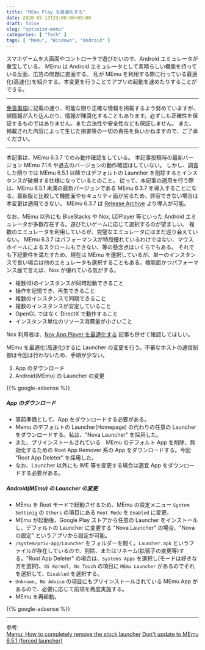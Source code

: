 ```yaml
---
title: "MEmu Play を最適化する"
date: 2020-05-13T23:00:00+09:00
draft: false
slug: "optimize-memu"
categories: [ "Tech" ]
tags: [ "Memu", "Windows", "Android" ]
---
```


スマホゲームを大画面やコントローラで遊びたいので、Android エミュレータが重宝している。
MEmu は Android エミュレータとして素晴らしい機能を持っている反面、広告の問題に直面する。
私が MEmu を利用する際に行っている最適化(高速化)を紹介する。本変更を行うことでアプリの起動を速めたりすることができる。  

<!--more-->
___
[免責事項](/page/terms-of-use)に記載の通り、可能な限り正確な情報を掲載するよう努めていますが、誤情報が入り込んだり、情報が陳腐化することもあります。必ずしも正確性を保証するものではありません。また合法性や安全性なども保証しません。
また、掲載された内容によって生じた損害等の一切の責任を負いかねますので、ご了承ください。
___

本記事は、MEmu 6.3.7 でのみ動作確認をしている。
本記事投稿時の最新バージョン MEmu 7.1.6 や過去のバージョンの動作確認はしていない。
しかし、調査した限りでは MEmu 6.5.1 以降ではデフォルトの Launcher を削除するとインスタンスが破損する仕様になっているとのこと。
従って、本記事の適用を行う際は、MEmu 6.5.1 未満の最新バージョンである MEmu 6.3.7 を導入することになる。最新版と比較して機能面やセキュリティ面が劣るため、許容できない場合は本変更は適用できない。
MEmu 6.3.7 は [Release Archive](https://www.memuplay.com/blog/release-archive.html) より導入が可能。

なお、MEmu 以外にも BlueStacks や Nox, LDPlayer 等といった Android エミュレータが多数存在する。遊びたいゲームに応じて選択するのが望ましい。
複数のエミュレータを利用しているが、完璧なエミュレータにはまだ巡り会えていない。
MEmu 6.3.7 はパフォーマンスが特段優れているわけではない、マウスホイールによるスクロールもできない、等の懸念点はいくらでもある。
それでも下記要件を満たすため、現在は MEmu を選択しているが、単一のインスタンスで良い場合は他のエミュレータも選択することもある。機能面かつパフォーマンス面で言えば、Nox が優れている気がする。

* 複数(6)のインスタンスが同時起動できること
* 操作を記憶でき、再生できること
* 複数のインスタンスで同期できること
* 複数のインスタンスが安定していること
* OpenGL ではなく DirectX で動作すること
* インスタンス単位のリソース消費量が小さいこと

Nox 利用者は、[Nox App Player を最適化する](/post/debloat-optimize-nox/) 記事も併せて確認してほしい。  

MEmu を最適化(高速化)するに Launcher の変更を行う。不審なホストの通信制御は今回は行わないため、手順が少ない。

1. App のダウンロード
2. Android(MEmu) の Launcher の変更

{{% google-adsense %}}

##### App のダウンロード

* 事前準備として、App をダウンロードする必要がある。
* Memu のデフォルトの Launcher(Homepage) の代わりの任意の Launcher をダウンロードする。私は、"Nova Launcher" を採用した。
* また、プリインストールされている　MEmu のデフォルト App を削除、無効化するための Root App Remover 系の App をダウンロードする。今回 "Root App Deleter" を採用した。
* なお、Launcher 以外にも IME 等を変更する場合は適宜 App をダウンロードする必要がある。

##### Android(MEmu) の Launcher の変更

* MEmu を Root モードで起動させるため、MEmu の設定メニュー `System Settinig` の `Others` の項目にある `Root Mode` を `Enabled` に変更。
* MEmu が起動後、Google Play ストアから任意の Launcher をインストールし、デフォルトの Launcher に変更する "Nova Launcher" の場合、"Nova の設定" というアプリから設定が可能。
* `/system/priv-app/Launcher` をフォルダーを開く。`Launcher.apk` というファイルが存在しているので、削除、またはリネーム(拡張子の変更等)する。"Root App Deleter" の場合は、`Systems Apps` を選択し(モードは好きな方を選択)、`OS Kernel, No Touch` の項目に `MEmu Launcher` があるのでそれを選択して、`Disabled` を選択する。
* `Unknown, No Advice` の項目にもプリインストールされている MEmu App があるので、必要に応じて前項を再度実施する。
* MEmu を再起動。

{{% google-adsense %}}

___  
参考:  
[Memu: How to completely remove the stock launcher](https://www.reddit.com/r/FFBraveExvius/comments/8ru1w4/memu_how_to_completely_remove_the_stock_launcher/)
[Don't update to MEmu 6.5.1 (forced launcher)](https://www.reddit.com/r/FFBraveExvius/comments/d2n9v6/dont_update_to_memu_651_forced_launcher/)  
